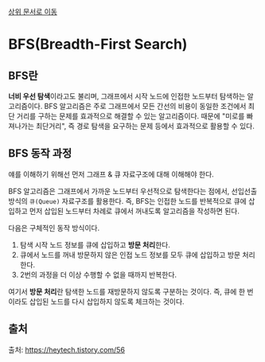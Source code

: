 [상위 문서로 이동](../README.md)

# BFS(Breadth-First Search)

## BFS란

**너비 우선 탐색**이라고도 불리며, 그래프에서 시작 노드에 인접한 노드부터 탐색하는 알고리즘이다. BFS 알고리즘은 주로 그래프에서 모든 간선의 비용이 동일한 조건에서 최단 거리를 구하는 문제를 효과적으로 해결할 수 있는 알고리즘이다. 때문에 "미로를 빠져나가는 최단거리", 즉 경로 탐색을 요구하는 문제 등에서 효과적으로 활용할 수 있다.

## BFS 동작 과정

얘를 이해하기 위해선 먼저 그래프 & 큐 자료구조에 대해 이해해야 한다.

BFS 알고리즘은 그래프에서 가까운 노드부터 우선적으로 탐색한다는 점에서, 선입선출 방식의 `큐(Queue)` 자료구조를 활용한다. 즉, BFS는 인접한 노드를 반복적으로 큐에 삽입하고 먼저 삽입된 노드부터 차례로 큐에서 꺼내도록 알고리즘을 작성하면 된다. 

다음은 구체적인 동작 방식이다.
1. 탐색 시작 노드 정보를 큐에 삽입하고 **방문 처리**한다.
2. 큐에서 노드를 꺼내 방문하지 않은 인접 노드 정보를 모두 큐에 삽입하고 방문 처리한다.
3. 2번의 과정을 더 이상 수행할 수 없을 때까지 반복한다.

여기서 **방문 처리**란 탐색한 노드를 재방문하지 않도록 구분하는 것이다. 즉, 큐에 한 번이라도 삽입된 노드를 다시 삽입하지 않도록 체크하는 것이다.

## 출처

출처: https://heytech.tistory.com/56

